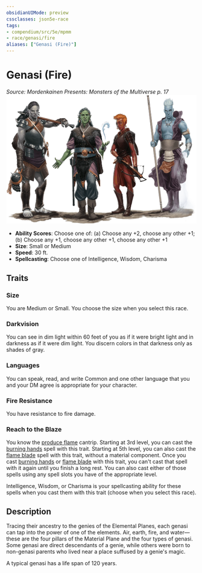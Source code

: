 ```yaml
---
obsidianUIMode: preview
cssclasses: json5e-race
tags:
- compendium/src/5e/mpmm
- race/genasi/fire
aliases: ["Genasi (Fire)"]
---
```

# Genasi (Fire)
*Source: Mordenkainen Presents: Monsters of the Multiverse p. 17*  
![](https://raw.githubusercontent.com/5etools-mirror-2/5etools-img/main/races/MPMM/Genasi.webp#right)  

- **Ability Scores**: Choose one of: (a) Choose any +2, choose any other +1; (b) Choose any +1, choose any other +1, choose any other +1
- **Size**: Small or Medium
- **Speed**: 30 ft.
- **Spellcasting**: Choose one of Intelligence, Wisdom, Charisma

## Traits

### Size

You are Medium or Small. You choose the size when you select this race.

### Darkvision

You can see in dim light within 60 feet of you as if it were bright light and in darkness as if it were dim light. You discern colors in that darkness only as shades of gray.

### Languages

You can speak, read, and write Common and one other language that you and your DM agree is appropriate for your character.

### Fire Resistance

You have resistance to fire damage.

### Reach to the Blaze

You know the [produce flame](/3-Mechanics/CLI/spells/produce-flame.md) cantrip. Starting at 3rd level, you can cast the [burning hands](/3-Mechanics/CLI/spells/burning-hands.md) spell with this trait. Starting at 5th level, you can also cast the [flame blade](/3-Mechanics/CLI/spells/flame-blade.md) spell with this trait, without a material component. Once you cast [burning hands](/3-Mechanics/CLI/spells/burning-hands.md) or [flame blade](/3-Mechanics/CLI/spells/flame-blade.md) with this trait, you can't cast that spell with it again until you finish a long rest. You can also cast either of those spells using any spell slots you have of the appropriate level.

Intelligence, Wisdom, or Charisma is your spellcasting ability for these spells when you cast them with this trait (choose when you select this race).

## Description

Tracing their ancestry to the genies of the Elemental Planes, each genasi can tap into the power of one of the elements. Air, earth, fire, and water—these are the four pillars of the Material Plane and the four types of genasi. Some genasi are direct descendants of a genie, while others were born to non-genasi parents who lived near a place suffused by a genie's magic.

A typical genasi has a life span of 120 years.